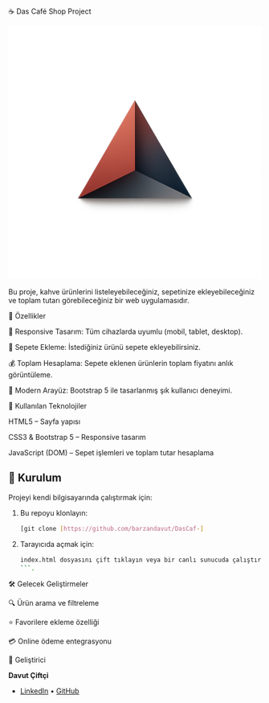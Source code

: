☕ Das Café Shop Project

![Logo](img/logo.png)

Bu proje, kahve ürünlerini listeleyebileceğiniz, sepetinize ekleyebileceğiniz ve toplam tutarı görebileceğiniz bir web uygulamasıdır.

🎯 Özellikler

📱 Responsive Tasarım: Tüm cihazlarda uyumlu (mobil, tablet, desktop).

🛒 Sepete Ekleme: İstediğiniz ürünü sepete ekleyebilirsiniz.

💰 Toplam Hesaplama: Sepete eklenen ürünlerin toplam fiyatını anlık görüntüleme.

🎨 Modern Arayüz: Bootstrap 5 ile tasarlanmış şık kullanıcı deneyimi.


🚀 Kullanılan Teknolojiler

HTML5 – Sayfa yapısı

CSS3 & Bootstrap 5 – Responsive tasarım

JavaScript (DOM) – Sepet işlemleri ve toplam tutar hesaplama

## 📁 Kurulum

Projeyi kendi bilgisayarında çalıştırmak için:

1. Bu repoyu klonlayın:
   ```bash
   [git clone [https://github.com/barzandavut/DasCaf-]
   ```

2. Tarayıcıda açmak için:
   ```bash
   index.html dosyasını çift tıklayın veya bir canlı sunucuda çalıştırın.
   ```.

🛠️ Gelecek Geliştirmeler

🔍 Ürün arama ve filtreleme

⭐ Favorilere ekleme özelliği

💳 Online ödeme entegrasyonu

👤  Geliştirici

**Davut Çiftçi**    
- [LinkedIn](https://www.linkedin.com/in/davutciftci/) • [GitHub](https://github.com/barzandavut)
